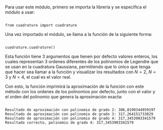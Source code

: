 Para usar este módulo, primero se importa la librería y se especifica el módulo a usar:

```python3

from cuadrature import cuadrature

```
Una vez importado el módulo, se llama a la función de la siguiente forma:

```python3

cuadrature.cuadrature()

```

Esta función tiene 3 argumentos que tienen por defecto valores enteros, los cuales representan 3 ordenes diferentes de los polinomios de Legendre que se usan en la cuadratura Gaussiana, permitiendo que lo único que tenga que hacer sea llamar a la función y visualizar los resultados con $N = 2$, $N = 3$ y $N = 4$, el cual es el valor real.

Con esto, la función imprimirá la aproximación de la función con este método con los ordenes de los polinomios por defecto, junto con el valor y el orden del polinomio que genera la aproximación exacta:

```python3

Resultado de aproximación con polinomio de grado 2: 306,8199344959197
Resultado de aproximación con polinomio de grado 3: 317,264151733829
Resultado de aproximación con polinomio de grado 4: 317,3453903341579
Resultado correcto, polinomio de grado 4: 317,3453903341579

```
